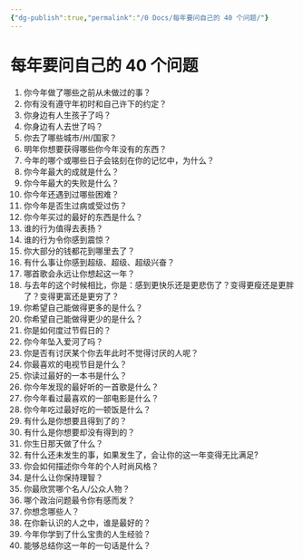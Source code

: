 ```yaml
---
{"dg-publish":true,"permalink":"/0 Docs/每年要问自己的 40 个问题/"}
---
```


# 每年要问自己的 40 个问题

1. 你今年做了哪些之前从未做过的事？
2. 你有没有遵守年初时和自己许下的约定？
3. 你身边有人生孩子了吗？
4. 你身边有人去世了吗？
5. 你去了哪些城市/州/国家？
6. 明年你想要获得哪些你今年没有的东西？
7. 今年的哪个或哪些日子会铭刻在你的记忆中，为什么？
8. 你今年最大的成就是什么？
9. 你今年最大的失败是什么？
10. 你今年还遇到过哪些困难？
11. 你今年是否生过病或受过伤？
12. 你今年买过的最好的东西是什么？
13. 谁的行为值得去表扬？
14. 谁的行为令你感到震惊？
15. 你大部分的钱都花到哪里去了？
16. 有什么事让你感到超级、超级、超级兴奋？
17. 哪首歌会永远让你想起这一年？
18. 与去年的这个时候相比，你是：感到更快乐还是更悲伤了？变得更瘦还是更胖了？变得更富还是更穷了？
19. 你希望自己能做得更多的是什么？
20. 你希望自己能做得更少的是什么？
21. 你是如何度过节假日的？
22. 你今年坠入爱河了吗？
23. 你是否有讨厌某个你去年此时不觉得讨厌的人呢？
24. 你最喜欢的电视节目是什么？
25. 你读过最好的一本书是什么？
26. 你今年发现的最好听的一首歌是什么？
27. 你今年看过最喜欢的一部电影是什么？
28. 你今年吃过最好吃的一顿饭是什么？
29. 有什么是你想要且得到了的？
30. 有什么是你想要却没有得到的？
31. 你生日那天做了什么？
32. 有什么还未发生的事，如果发生了，会让你的这一年变得无比满足?
33. 你会如何描述你今年的个人时尚风格？
34. 是什么让你保持理智？
35. 你最欣赏哪个名人/公众人物？
36. 哪个政治问题最令你有感而发？
37. 你想念哪些人？
38. 在你新认识的人之中，谁是最好的？
39. 今年你学到了什么宝贵的人生经验？
40. 能够总结你这一年的一句话是什么？
